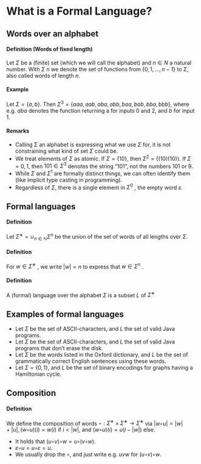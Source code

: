 # What is a Formal Language?
## **Words over an alphabet** 
#### Definition (Words of fixed length) 
Let $Σ$ be a (finite) set (which we will call the alphabet) and $n ∈ N$ a natural number. With $Σ$ n we denote the set of functions from $\{0, 1, . . . , n − 1\}$ to $Σ$, also called words of length $n$. 
#### Example 
Let $Σ = \{a, b\}$. Then $Σ^ 3 = \{aaa, aab, aba, abb, baa, bab, bba, bbb\}$, where e.g. $aba$ denotes the function returning a for inputs $0$ and $2$, and $b$ for input 1.
#### Remarks 
- Calling Σ an alphabet is expressing what we use $Σ$ for, it is not constraining what kind of set $Σ$ could be. 
- We treat elements of $Σ$ as atomic. If $Σ = \{10\}$, then $Σ^ 2 = \{(10)(10)\}$. If $Σ = {0, 1}$, then $101 ∈ Σ ^3$ denotes the string “101”, not the numbers 101 or 9. 
- While $Σ$ and $Σ^ 1$ are formally distinct things, we can often identify them (like implicit type casting in programming). 
- Regardless of $Σ$, there is a single element in $Σ^ 0$ , the empty word $ε$.

## Formal languages 
#### Definition 
Let $Σ^ ∗ = \cup_{n∈ \mathbb{N}}Σ^ n$ be the union of the set of words of all lengths over $Σ$. 
#### Definition 
For $w ∈ Σ ^∗$ , we write $|w| = n$ to express that $w ∈ Σ^ n$ . 
#### Definition 
A (formal) language over the alphabet $Σ$ is a subset $L$ of $Σ^ ∗$

## Examples of formal languages 
- Let $Σ$ be the set of ASCII-characters, and $L$ the set of valid Java programs. 
- Let $Σ$ be the set of ASCII-characters, and $L$ the set of valid Java programs that don’t erase the disk. 
- Let $Σ$ be the words listed in the Oxford dictionary, and $L$ be the set of grammatically correct English sentences using these words. 
- Let $Σ = \{0, 1\}$, and $L$ be the set of binary encodings for graphs having a Hamiltonian cycle.

## Composition 
#### Definition 
We define the composition of words $◦ : Σ^∗ × Σ ^∗ → Σ^ ∗$ via $|w ◦ u| = |w| + |u|, (w ◦ u)(i) = w(i)$ if $i < |w|$, and $(w ◦ u)(i) = u(i − |w|)$ else. 
- It holds that $(u ◦ v) ◦ w = u ◦ (v ◦ w)$. 
- $ε ◦ u = u ◦ ε = u$. 
- We usually drop the $◦$, and just write e.g. $uvw$ for $(u ◦ v) ◦ w$.

